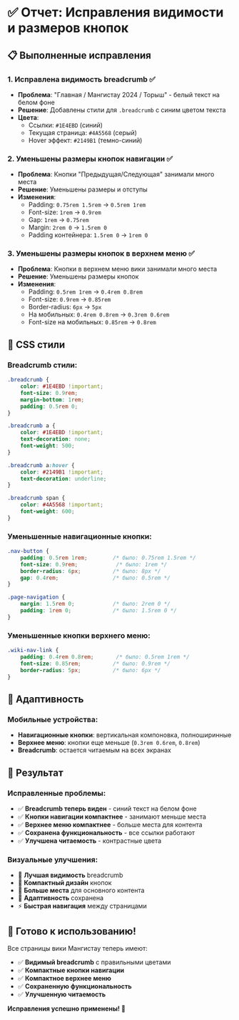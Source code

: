 # ✅ Отчет: Исправления видимости и размеров кнопок

## 📋 Выполненные исправления

### 1. **Исправлена видимость breadcrumb** ✅
- **Проблема**: "Главная / Мангистау 2024 / Торыш" - белый текст на белом фоне
- **Решение**: Добавлены стили для `.breadcrumb` с синим цветом текста
- **Цвета**:
  - Ссылки: `#1E4EBD` (синий)
  - Текущая страница: `#4A5568` (серый)
  - Hover эффект: `#2149B1` (темно-синий)

### 2. **Уменьшены размеры кнопок навигации** ✅
- **Проблема**: Кнопки "Предыдущая/Следующая" занимали много места
- **Решение**: Уменьшены размеры и отступы
- **Изменения**:
  - Padding: `0.75rem 1.5rem` → `0.5rem 1rem`
  - Font-size: `1rem` → `0.9rem`
  - Gap: `1rem` → `0.75rem`
  - Margin: `2rem 0` → `1.5rem 0`
  - Padding контейнера: `1.5rem 0` → `1rem 0`

### 3. **Уменьшены размеры кнопок в верхнем меню** ✅
- **Проблема**: Кнопки в верхнем меню вики занимали много места
- **Решение**: Уменьшены размеры кнопок
- **Изменения**:
  - Padding: `0.5rem 1rem` → `0.4rem 0.8rem`
  - Font-size: `0.9rem` → `0.85rem`
  - Border-radius: `6px` → `5px`
  - На мобильных: `0.4rem 0.8rem` → `0.3rem 0.6rem`
  - Font-size на мобильных: `0.85rem` → `0.8rem`

## 🎨 CSS стили

### **Breadcrumb стили:**
```css
.breadcrumb {
    color: #1E4EBD !important;
    font-size: 0.9rem;
    margin-bottom: 1rem;
    padding: 0.5rem 0;
}

.breadcrumb a {
    color: #1E4EBD !important;
    text-decoration: none;
    font-weight: 500;
}

.breadcrumb a:hover {
    color: #2149B1 !important;
    text-decoration: underline;
}

.breadcrumb span {
    color: #4A5568 !important;
    font-weight: 600;
}
```

### **Уменьшенные навигационные кнопки:**
```css
.nav-button {
    padding: 0.5rem 1rem;        /* было: 0.75rem 1.5rem */
    font-size: 0.9rem;            /* было: 1rem */
    border-radius: 6px;          /* было: 8px */
    gap: 0.4rem;                 /* было: 0.5rem */
}

.page-navigation {
    margin: 1.5rem 0;            /* было: 2rem 0 */
    padding: 1rem 0;             /* было: 1.5rem 0 */
}
```

### **Уменьшенные кнопки верхнего меню:**
```css
.wiki-nav-link {
    padding: 0.4rem 0.8rem;       /* было: 0.5rem 1rem */
    font-size: 0.85rem;          /* было: 0.9rem */
    border-radius: 5px;          /* было: 6px */
}
```

## 📱 Адаптивность

### **Мобильные устройства:**
- **Навигационные кнопки**: вертикальная компоновка, полноширинные
- **Верхнее меню**: кнопки еще меньше (`0.3rem 0.6rem`, `0.8rem`)
- **Breadcrumb**: остается читаемым на всех экранах

## 🎯 Результат

### **Исправленные проблемы:**
- ✅ **Breadcrumb теперь виден** - синий текст на белом фоне
- ✅ **Кнопки навигации компактнее** - занимают меньше места
- ✅ **Верхнее меню компактнее** - больше места для контента
- ✅ **Сохранена функциональность** - все ссылки работают
- ✅ **Улучшена читаемость** - контрастные цвета

### **Визуальные улучшения:**
- 🎨 **Лучшая видимость** breadcrumb
- 📏 **Компактный дизайн** кнопок
- 🎯 **Больше места** для основного контента
- 📱 **Адаптивность** сохранена
- ⚡ **Быстрая навигация** между страницами

## 🚀 Готово к использованию!

Все страницы вики Мангистау теперь имеют:
- ✅ **Видимый breadcrumb** с правильными цветами
- ✅ **Компактные кнопки навигации**
- ✅ **Компактное верхнее меню**
- ✅ **Сохраненную функциональность**
- ✅ **Улучшенную читаемость**

**Исправления успешно применены! 🎉**
